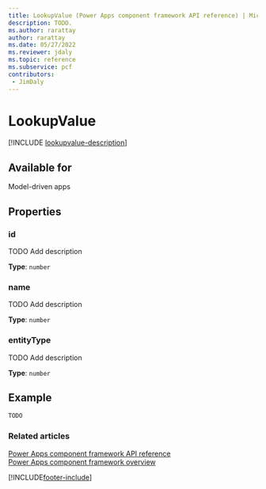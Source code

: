```yaml
---
title: LookupValue (Power Apps component framework API reference) | Microsoft Docs
description: TODO.
ms.author: rarattay
author: rarattay
ms.date: 05/27/2022
ms.reviewer: jdaly
ms.topic: reference
ms.subservice: pcf
contributors:
 - JimDaly
---
```

# LookupValue

[!INCLUDE [lookupvalue-description](includes/lookupvalue-description.md)]

## Available for 

Model-driven apps

## Properties

### id

TODO Add description

**Type**: `number`

### name

TODO Add description

**Type**: `number`

### entityType

TODO Add description

**Type**: `number`


## Example

```TypeScript
TODO
```

### Related articles

[Power Apps component framework API reference](../reference/index.md)<br/>
[Power Apps component framework overview](../overview.md)

[!INCLUDE[footer-include](../../../includes/footer-banner.md)]

